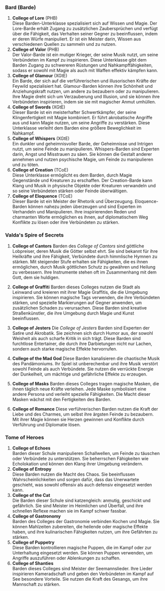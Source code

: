 
### **Bard (Barde)**

1. **College of Lore** (PHB)<br/>
	Diese Barden-Unterklasse spezialisiert sich auf Wissen und Magie. Der Lore-Barde erhält Zugang zu zusätzlichen Zaubersprüchen und verfügt über die Fähigkeit, das Verhalten seiner Gegner zu beeinflussen, indem er deren Würfe manipuliert. Er ist ein Meister darin, Wissen aus verschiedenen Quellen zu sammeln und zu nutzen.
    <br/>
2. **College of Valor** (PHB)<br/>
	Der Valor-Barde ist ein mutiger Krieger, der seine Musik nutzt, um seine Verbündeten im Kampf zu inspirieren. Diese Unterklasse gibt dem Barden Zugang zu schwereren Rüstungen und Nahkampffähigkeiten, sodass er sowohl mit Magie als auch mit Waffen effektiv kämpfen kann.
    <br/>
3. **College of Glamour** (XGtE)<br/>
	Ein Barde, der sich auf die verführerischen und illusorischen Kräfte der Feywild spezialisiert hat. Glamour-Barden können ihre Schönheit und Anziehungskraft nutzen, um andere zu bezaubern oder zu manipulieren. Ihre Magie dreht sich um Verzauberung und Illusion, und sie können ihre Verbündeten inspirieren, indem sie sie mit magischer Anmut umhüllen.
    <br/>
4. **College of Swords** (XGtE)<br/>
   Dieser Barde ist ein meisterhafter Schwertkämpfer, der seine Klingenfertigkeit mit Magie kombiniert. Er führt akrobatische Angriffe aus und kann Magie nutzen, um seine Angriffe zu verstärken. Diese Unterklasse verleiht dem Barden eine größere Beweglichkeit im Nahkampf.
    <br/>
5. **College of Whispers** (XGtE)<br/>
   Ein dunkler und geheimnisvoller Barde, der Geheimnisse und Intrigen nutzt, um seine Feinde zu manipulieren. Whispers-Barden sind Experten darin, Angst und Misstrauen zu säen. Sie können die Gestalt anderer annehmen und nutzen psychische Magie, um Feinde zu manipulieren und zu töten.
    <br/>
6. **College of Creation** (TCoE)<br/>
   Diese Unterklasse ermöglicht es dem Barden, durch Magie Gegenstände und Kreaturen zu erschaffen. Der Creation-Barde kann Klang und Musik in physische Objekte oder Kreaturen verwandeln und so seine Verbündeten stärken oder Feinde überwältigen.
    <br/>
7. **College of Eloquence** (TCoE)<br/>
   Dieser Barde ist ein Meister der Rhetorik und Überzeugung. Eloquence-Barden können nahezu jeden überzeugen und sind Experten im Verhandeln und Manipulieren. Ihre inspirierenden Reden und charmanten Worte ermöglichen es ihnen, auf diplomatischem Weg Konflikte zu lösen oder ihre Verbündeten zu stärken.
    

### **Valda's Spire of Secrets**

1. **College of Cantors** 
   Barden des _College of Cantors_ sind göttliche Lobpreiser, deren Musik die Götter selbst ehrt. Sie sind bekannt für ihre Heilkräfte und ihre Fähigkeit, Verbündete durch himmlische Hymnen zu stärken. Mit steigender Stufe erhalten sie Fähigkeiten, die es ihnen ermöglichen, durch Musik göttlichen Schutz zu gewähren und Heilung zu verbessern. Ihre Instrumente stehen oft im Zusammenhang mit dem Gott, dem sie huldigen.
    
2. **College of Graffiti** 
   Barden dieses Colleges nutzen die Stadt als Leinwand und kreieren mit ihrer Magie Graffitis, die die Umgebung inspirieren. Sie können magische Tags verwenden, die ihre Verbündeten stärken, und spezielle Markierungen auf Gegner anwenden, um zusätzlichen Schaden zu verursachen. Diese Barden sind kreative Straßenkünstler, die ihre Umgebung durch Magie und Kunst beeinflussen.
    <br/>
3. **College of Jesters** 
   Die _College of Jesters_ Barden sind Experten der Satire und Akrobatik. Sie zeichnen sich durch Humor aus, der sowohl Weisheit als auch scharfe Kritik in sich trägt. Diese Barden sind furchtlose Entertainer, die durch ihre Darbietungen nicht nur Lachen, sondern auch starke magische Effekte hervorrufen.
    <br/>
4. **College of the Mad God** 
   Diese Barden kanalisieren die chaotische Musik des Pandämoniums. Ihr Spiel ist unberechenbar und ihre Musik verstört sowohl Feinde als auch Verbündete. Sie nutzen die verrückte Energie der Dunkelheit, um mächtige und gefährliche Effekte zu erzeugen.
    <br/>
5. **College of Masks** 
   Barden dieses Colleges tragen magische Masken, die ihnen täglich neue Kräfte verleihen. Jede Maske symbolisiert eine andere Persona und verleiht spezielle Fähigkeiten. Die Macht dieser Masken wächst mit den Fertigkeiten des Barden.
    <br/>
6. **College of Romance** 
   Diese verführerischen Barden nutzen die Kraft der Liebe und des Charmes, um selbst ihre ärgsten Feinde zu bezaubern. Mit ihrer Magie können sie Herzen gewinnen und Konflikte durch Verführung und Diplomatie lösen.


### **Tome of Heroes**

1. **College of Echoes**<br/>
    Barden dieser Schule manipulieren Schallwellen, um Feinde zu täuschen oder Verbündete zu unterstützen. Sie beherrschen Fähigkeiten wie Echolokation und können den Klang ihrer Umgebung verändern.
    <br/>
2. **College of Entropy**<br/>
    Diese Barden nutzen die Macht des Chaos. Sie beeinflussen Wahrscheinlichkeiten und sorgen dafür, dass das Unerwartete geschieht, was sowohl offensiv als auch defensiv eingesetzt werden kann.
    <br/>
3. **College of the Cat**<br/>
    Die Barden dieser Schule sind katzengleich: anmutig, geschickt und gefährlich. Sie sind Meister im Heimlichen und Überfall, und ihre schnellen Reflexe machen sie im Kampf schwer fassbar.
    <br/>
4. **College of Gastronomy**<br/>
    Barden des Colleges der Gastronomie verbinden Kochen und Magie. Sie können Mahlzeiten zubereiten, die heilende oder magische Effekte haben, und ihre kulinarischen Fähigkeiten nutzen, um ihre Gefährten zu stärken.
    <br/>
5. **College of Puppetry**<br/>
    Diese Barden kontrollieren magische Puppen, die im Kampf oder zur Unterhaltung eingesetzt werden. Sie können Puppen verwenden, um Angriffe auszuführen oder Ablenkungen zu schaffen.
    <br/>
6. **College of Shanties**<br/>
    Barden dieses Colleges sind Meister der Seemannslieder. Ihre Lieder inspirieren Kameradschaft und geben den Verbündeten im Kampf auf See besondere Vorteile. Sie nutzen die Kraft des Gesangs, um ihre Mannschaft zu stärken.